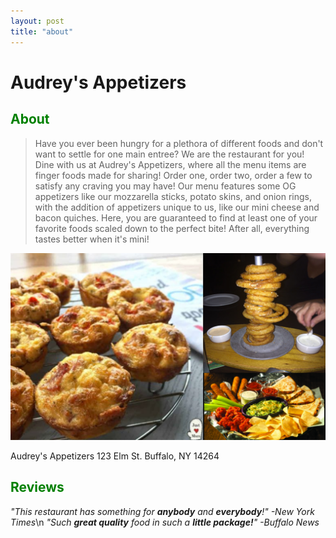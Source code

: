 ```yaml
---
layout: post
title: "about"
---
```


# Audrey's Appetizers

## <span style="color:green">About</span>

>Have you ever been hungry for a plethora of different foods and don't want to settle for one main entree?
>We are the restaurant for you! Dine with us at Audrey's Appetizers, where all the menu items are finger
>foods made for sharing! Order one, order two, order a few to satisfy any craving you may have! Our menu
>features some OG appetizers like our mozzarella sticks, potato skins, and onion rings, with the addition of
>appetizers unique to us, like our mini cheese and bacon quiches. Here, you are guaranteed to find at least one
>of your favorite foods scaled down to the perfect bite! After all, everything tastes better when it's mini!

![logo](./assets/images/food-image.png)

Audrey's Appetizers
123 Elm St.
Buffalo, NY 14264

## <span style="color:green">Reviews</span>

*"This restaurant has something for __anybody__ and __everybody__!" -New York Times*\n
*"Such __great quality__ food in such a __little package!__" -Buffalo News*

